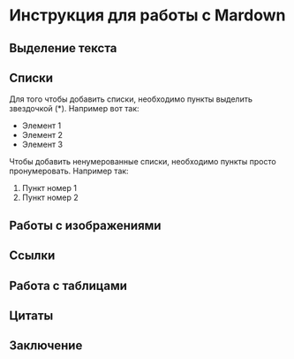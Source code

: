# Инструкция для работы с Mardown


## Выделение текста


## Списки
Для того чтобы добавить списки, необходимо пункты выделить звездочкой (*).
Например вот так:
* Элемент 1
* Элемент 2
* Элемент 3

Чтобы добавить ненумерованные списки, необходимо пункты просто пронумеровать.
Например так:
1. Пункт номер 1
2. Пункт номер 2

## Работы с изображениями

## Ссылки
## Работа с таблицами
## Цитаты
## Заключение
